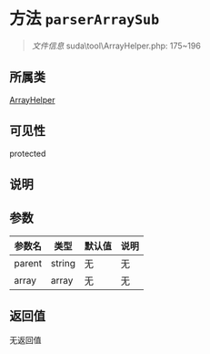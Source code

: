 # 方法 `parserArraySub`

> *文件信息* suda\tool\ArrayHelper.php: 175~196

## 所属类 

[ArrayHelper](../ArrayHelper.md)

## 可见性

protected

## 说明



## 参数


| 参数名 | 类型 | 默认值 | 说明 |
|--------|-----|-------|-------|
| parent |  string | 无 | 无 |
| array |  array | 无 | 无 |



## 返回值

无返回值
